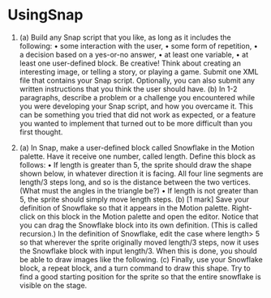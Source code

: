 # UsingSnap
1. (a) Build any Snap script that you like, as long as it includes the following:
• some interaction with the user,
• some form of repetition,
• a decision based on a yes-or-no answer,
• at least one variable,
• at least one user-defined block.
Be creative! Think about creating an interesting image, or telling a story, or playing a
game. Submit one XML file that contains your Snap script. Optionally, you can also
submit any written instructions that you think the user should have.
(b) In 1-2 paragraphs, describe a problem or a challenge you encountered while
you were developing your Snap script, and how you overcame it. This can be something
you tried that did not work as expected, or a feature you wanted to implement that
turned out to be more difficult than you first thought.

2. (a) In Snap, make a user-defined block called Snowflake in the Motion palette.
Have it receive one number, called length. Define this block as follows:
• If length is greater than 5, the sprite should draw the shape shown below, in
whatever direction it is facing. All four line segments are length/3 steps long, and
so is the distance between the two vertices. (What must the angles in the triangle
be?)
• If length is not greater than 5, the sprite should simply move length steps.
(b) [1 mark] Save your definition of Snowflake so that it appears in the Motion palette.
Right-click on this block in the Motion palette and open the editor. Notice that you can
drag the Snowflake block into its own definition. (This is called recursion.)
In the definition of Snowflake, edit the case where length> 5 so that wherever the
sprite originally moved length/3 steps, now it uses the Snowflake block with input
length/3. When this is done, you should be able to draw images like the following.
(c) Finally, use your Snowflake block, a repeat block, and a turn command to
draw this shape. Try to find a good starting position for the sprite so that the entire
snowflake is visible on the stage.
